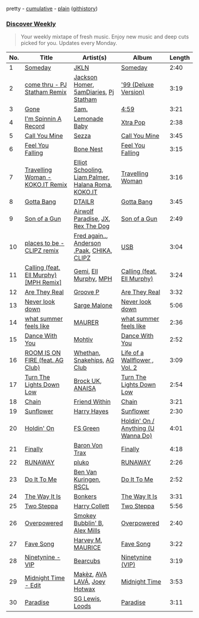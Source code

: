 pretty - [cumulative](/playlists/cumulative/Discover%20Weekly.md) - [plain](/playlists/plain/37i9dQZEVXcERLiUqU2pJX) ([githistory](https://github.githistory.xyz/vitokorn/spotify-playlist-archive/blob/master/playlists/plain/37i9dQZEVXcERLiUqU2pJX))
### [Discover Weekly](https://open.spotify.com/playlist/37i9dQZEVXcERLiUqU2pJX)

> Your weekly mixtape of fresh music. Enjoy new music and deep cuts picked for you. Updates every Monday.

| No. | Title | Artist(s) | Album | Length |
|---|---|---|---|---|
| 1 | [Someday](https://open.spotify.com/track/5dqpmGV47qUPHZuxkqt4iu) | [JKLN](https://open.spotify.com/artist/78OSlmY7jGez7noNJe0VPD) | [Someday](https://open.spotify.com/album/1I6jWcAHukrCuuVyfA731T) | 2:40 |
| 2 | [come thru - PJ Statham Remix](https://open.spotify.com/track/36LV3hHRMaWtOK0JzfhLRJ) | [Jackson Homer](https://open.spotify.com/artist/0W9bMhPWFmnO2u2ejaVDlC), [5amDiaries](https://open.spotify.com/artist/0jzizURp4Zz01l8OmSeZ2g), [Pj Statham](https://open.spotify.com/artist/5JQwU7QfGYmoCA6ZvvGYFA) | ['99 (Deluxe Version)](https://open.spotify.com/album/5wCQa7SNMOz5d6habCkCwN) | 3:19 |
| 3 | [Gone](https://open.spotify.com/track/5YAlWywPTjJZWOJDWimhKb) | [5am.](https://open.spotify.com/artist/61IWCzevxSmSd48ufsrW7W) | [4:59](https://open.spotify.com/album/5NHQhQORXcpH4R9zwgyxno) | 3:21 |
| 4 | [I'm Spinnin A Record](https://open.spotify.com/track/6KOBDnmv1rhJS7MURnciKK) | [Lemonade Baby](https://open.spotify.com/artist/2TZlhPzWNmXh6nWTQHnoxs) | [Xtra Pop](https://open.spotify.com/album/6KSljbq3i1XPjyLDN5bSau) | 2:38 |
| 5 | [Call You Mine](https://open.spotify.com/track/7k3gYiCJDXcgwPdarzoMFR) | [Sezza](https://open.spotify.com/artist/53wFxuMaTfCwOUDhFKVaHC) | [Call You Mine](https://open.spotify.com/album/6aff4a8avDQI3j9I1vuyAX) | 3:45 |
| 6 | [Feel You Falling](https://open.spotify.com/track/7GuK6HzTTcB1hDXVkrefvT) | [Bone Nest](https://open.spotify.com/artist/0xWjVpyUgTeXnYWScqBEdq) | [Feel You Falling](https://open.spotify.com/album/5Eo9hneKcadGiJX6JF2qqr) | 3:15 |
| 7 | [Travelling Woman - KOKO.IT Remix](https://open.spotify.com/track/0Qb1UQmWm56fojnM7OnP18) | [Elliot Schooling](https://open.spotify.com/artist/6kxjV47PkAw81io31d6OWu), [Liam Palmer](https://open.spotify.com/artist/0X08iR3Fp37Hoa9b1pjHnR), [Halana Roma](https://open.spotify.com/artist/4aT40MpEZA991HEmvBl8EU), [KOKO.IT](https://open.spotify.com/artist/0Hf0yw8uGFRuNLDngL2GLC) | [Travelling Woman](https://open.spotify.com/album/7FlxDilirSvqe9HdK07JhN) | 3:16 |
| 8 | [Gotta Bang](https://open.spotify.com/track/5i8gB7JgC1Je7Hp8euWa3q) | [DTAILR](https://open.spotify.com/artist/4mPRJSwzaC22uNMnj6yB0e) | [Gotta Bang](https://open.spotify.com/album/0LE0fUHGrsco7Gr2BNdTXr) | 3:45 |
| 9 | [Son of a Gun](https://open.spotify.com/track/5qkiiTb3a3dIApyaxaAPEE) | [Airwolf Paradise](https://open.spotify.com/artist/0c3I7EPZUCCG7khbUwQDjl), [JX](https://open.spotify.com/artist/0kjCW6i4ba1M9ou8OhgbV0), [Rex The Dog](https://open.spotify.com/artist/5zbQoW1WWTzvITE8w4ckoC) | [Son of a Gun](https://open.spotify.com/album/6SQvgcyrmrG1u5wSgQjljP) | 2:49 |
| 10 | [places to be - CLIPZ remix](https://open.spotify.com/track/4hBuxw7Je4IUQ3c2ZQ6wke) | [Fred again..](https://open.spotify.com/artist/4oLeXFyACqeem2VImYeBFe), [Anderson .Paak](https://open.spotify.com/artist/3jK9MiCrA42lLAdMGUZpwa), [CHIKA](https://open.spotify.com/artist/6UtYvUtXnmg5EtllDFlWp8), [CLIPZ](https://open.spotify.com/artist/6b0TSaLAeLXilOPoId8udE) | [USB](https://open.spotify.com/album/6CNWkUVb8kLkM3B464RMTx) | 3:04 |
| 11 | [Calling (feat. Ell Murphy) [MPH Remix]](https://open.spotify.com/track/2ebVEKFjz2TpUTXrkdOvcf) | [Gemi](https://open.spotify.com/artist/3KUQf69bdptSNDeotadJfm), [Ell Murphy](https://open.spotify.com/artist/4r0F1gbqeQsaPg5d2nm5EJ), [MPH](https://open.spotify.com/artist/62SCu33InHVq97VaWw3eof) | [Calling (feat. Ell Murphy)](https://open.spotify.com/album/0rVL75Z6wCeIjjOh6qeMTa) | 3:24 |
| 12 | [Are They Real](https://open.spotify.com/track/4DtXOh0BqeLcqowkrt8pCf) | [Groove P](https://open.spotify.com/artist/1QR0qBs45isMMz5qHTMcV9) | [Are They Real](https://open.spotify.com/album/5bgkOzUaGG5fWtXgcCAQiR) | 3:32 |
| 13 | [Never look down](https://open.spotify.com/track/7wzXNM1PGpTtLBMB8MYbAn) | [Sarge Malone](https://open.spotify.com/artist/5SnwVTcqWz8YBw2tABVIea) | [Never look down](https://open.spotify.com/album/5Ji7Duh3UIXnl5EKr5CDQO) | 5:06 |
| 14 | [what summer feels like](https://open.spotify.com/track/54R7iApoP1s2J3S94PRWsN) | [MAURER](https://open.spotify.com/artist/2Mz4xppLRLkIsvMFb9STKO) | [what summer feels like](https://open.spotify.com/album/6485Op5xFSlUud2yzVYYcb) | 2:36 |
| 15 | [Dance With You](https://open.spotify.com/track/2pgAIjDHGyhCiljwR8cHA6) | [Mohtiv](https://open.spotify.com/artist/32CSGSXgKI6WgPHwzSRYbG) | [Dance With You](https://open.spotify.com/album/37ON9AutvXnoBSES8QzuIA) | 2:52 |
| 16 | [ROOM IS ON FIRE (feat. AG Club)](https://open.spotify.com/track/5DTQxOBwhhd2Jm5E4A5rx8) | [Whethan](https://open.spotify.com/artist/0vqJkZ0RpLZixt3lTmD8vP), [Snakehips](https://open.spotify.com/artist/2FwJwEswyIUAljqgjNSHgP), [AG Club](https://open.spotify.com/artist/22KyrgRdE2K6aB5wtZls3c) | [Life of a Wallflower , Vol. 2](https://open.spotify.com/album/3GSWRznG9Mtu1AXjPNb18T) | 3:09 |
| 17 | [Turn The Lights Down Low](https://open.spotify.com/track/1emw99Fk37UxSHe1sPwl85) | [Brock UK](https://open.spotify.com/artist/6pqpZVL7jaC4JvOfvoNmFI), [ANAISA](https://open.spotify.com/artist/6Dnht9utapV8MEKIlsIveC) | [Turn The Lights Down Low](https://open.spotify.com/album/4MXvv1hGEcEjeK2c8kmIMT) | 2:54 |
| 18 | [Chain](https://open.spotify.com/track/0z3NW6zVKRLx06tgDUSZLl) | [Friend Within](https://open.spotify.com/artist/4FJPplt1JOVw8Q7NiwFmLv) | [Chain](https://open.spotify.com/album/7dFNICH14oXBmzvMAuOJTi) | 3:21 |
| 19 | [Sunflower](https://open.spotify.com/track/73hu23f3N0BQkwQ4Kp5aiq) | [Harry Hayes](https://open.spotify.com/artist/7BBSATOdEaY07XbxlUzfFu) | [Sunflower](https://open.spotify.com/album/0TmsFeOuj0db0Mi4plBxB2) | 2:30 |
| 20 | [Holdin' On](https://open.spotify.com/track/68oX0D73hEJzpYypu8LI3e) | [FS Green](https://open.spotify.com/artist/2xjVYIMLS3nR5Y1UOr02Vb) | [Holdin' On / Anything (U Wanna Do)](https://open.spotify.com/album/3xsQ8OnFMMhHu5ufvLzRZJ) | 4:01 |
| 21 | [Finally](https://open.spotify.com/track/5S7xGgvd4RWejVhj6mZHMq) | [Baron Von Trax](https://open.spotify.com/artist/0fwVrpm40ibmSV0BNqbQgT) | [Finally](https://open.spotify.com/album/5J26cCE9pYXrdfNJ3pwV8k) | 4:18 |
| 22 | [RUNAWAY](https://open.spotify.com/track/28KtJI5NRoDCAYTK6FdBsE) | [pluko](https://open.spotify.com/artist/01qbSocTDAe2DmKayS89A5) | [RUNAWAY](https://open.spotify.com/album/6i7asWf24BRupGASEkCDxQ) | 2:26 |
| 23 | [Do It To Me](https://open.spotify.com/track/4D3ig6bYwO1neqWCITZstN) | [Ben Van Kuringen](https://open.spotify.com/artist/26l6VHwzbStlQFOsGqS0s2), [RSCL](https://open.spotify.com/artist/5pkU7zjIzHgfN1n91e51r3) | [Do It To Me](https://open.spotify.com/album/3NkJxUqKmnrUIsqGc2CjSX) | 2:52 |
| 24 | [The Way It Is](https://open.spotify.com/track/3LakPoQxUyFEPXxqyCl4T1) | [Bonkers](https://open.spotify.com/artist/3aJmqZGZ6nTlu7Uoy3vWyz) | [The Way It Is](https://open.spotify.com/album/3SdvcleppUgRVaaExFsTTT) | 3:31 |
| 25 | [Two Steppa](https://open.spotify.com/track/2H2MF0InsrSA7pHhv3Wa9T) | [Harry Collett](https://open.spotify.com/artist/1AdfIfCkBs03nAj2Muz7sG) | [Two Steppa](https://open.spotify.com/album/2XuUImpJLqShpuYNe0lAqk) | 5:56 |
| 26 | [Overpowered](https://open.spotify.com/track/7uK5JxAsY8gkZpe0WxF0Rt) | [Smokey Bubblin' B](https://open.spotify.com/artist/1iXq8vdKgJp43m1vhiAmUM), [Alex Mills](https://open.spotify.com/artist/6z9EDgWh3ZJZKIJI5Q71Cq) | [Overpowered](https://open.spotify.com/album/51ewt5eIln1nQrlxfIO3hw) | 2:40 |
| 27 | [Fave Song](https://open.spotify.com/track/2ukhno6m3WgTGpFctdmRHO) | [Harvey M](https://open.spotify.com/artist/27clM8Zz7GvmrBHmklzth8), [MAURICE](https://open.spotify.com/artist/1l5ReZQY6hDwAPkmY1VPJe) | [Fave Song](https://open.spotify.com/album/4G5UVyFtfcUCdzxV47XGLO) | 3:22 |
| 28 | [Ninetynine - VIP](https://open.spotify.com/track/3T2g8JbCpsVL4eALIe3868) | [Bearcubs](https://open.spotify.com/artist/5iPtkyoEOCILhwFgl2a2d3) | [Ninetynine (VIP)](https://open.spotify.com/album/5kDNRSA0WUSY8AOW3QxzWo) | 3:19 |
| 29 | [Midnight Time - Edit](https://open.spotify.com/track/7zI2uEWmymphSV3JipaLua) | [Makèz](https://open.spotify.com/artist/0jJ2FmezizVLUIll3rbXmE), [AVA LAVÁ](https://open.spotify.com/artist/7dybBlFFd4YZCbaImU9sDA), [Joey Hotwax](https://open.spotify.com/artist/25xkaSj9XGPds9slSxi7mZ) | [Midnight Time](https://open.spotify.com/album/5PRvF9u3O4qh98ZrliF0jK) | 3:53 |
| 30 | [Paradise](https://open.spotify.com/track/7tVZViH1q2MRBwnGBPyq7w) | [SG Lewis](https://open.spotify.com/artist/0GG2cWaonE4JPrjcCCQ1EG), [Loods](https://open.spotify.com/artist/1uF7AFfGahplhiaHEy9NNl) | [Paradise](https://open.spotify.com/album/0OHlajVQ2uVXWyLs8zzFHF) | 3:11 |